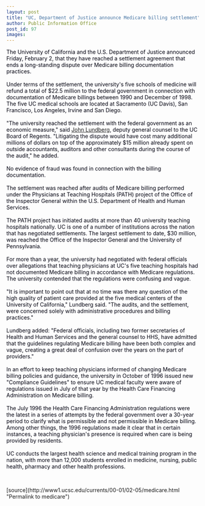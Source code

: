 ```yaml
---
layout: post
title: "UC, Department of Justice announce Medicare billing settlement"
author: Public Information Office
post_id: 97
images:
---
```


<p>
  <font color="#00000F">The University of California and the U.S. Department of Justice announced Friday, February 2, that they have reached a settlement agreement that ends a long-standing dispute over Medicare billing documentation practices.<br>
  <br>
  Under terms of the settlement, the university's five schools of medicine will refund a total of $22.5 million to the federal government in connection with documentation of Medicare billings between 1990 and December of 1998. The five UC medical schools are located at Sacramento (UC Davis), San Francisco, Los Angeles, Irvine and San Diego.<br>
  <br>
  "The university reached the settlement with the federal government as an economic measure," said</font> <a href="mailto:John.Lundberg@ucop.edu">John Lundberg</a><font color="#00000F">, deputy general counsel to the UC Board of Regents. "Litigating the dispute would have cost many additional millions of dollars on top of the approximately $15 million already spent on outside accountants, auditors and other consultants during the course of the audit," he added.<br>
  <br>
  No evidence of fraud was found in connection with the billing documentation.<br>
  <br>
  The settlement was reached after audits of Medicare billing performed under the Physicians at Teaching Hospitals (PATH) project of the Office of the Inspector General within the U.S. Department of Health and Human Services.<br>
  <br>
  The PATH project has initiated audits at more than 40 university teaching hospitals nationally. UC is one of a number of institutions across the nation that has negotiated settlements. The largest settlement to date, $30 million, was reached the Office of the Inspector General and the University of Pennsylvania.<br>
  <br>
  For more than a year, the university had negotiated with federal officials over allegations that teaching physicians at UC's five teaching hospitals had not documented Medicare billing in accordance with Medicare regulations. The university contended that the regulations were confusing and vague.<br>
  <br>
  "It is important to point out that at no time was there any question of the high quality of patient care provided at the five medical centers of the University of California," Lundberg said. "The audits, and the settlement, were concerned solely with administrative procedures and billing practices."<br>
  <br>
  Lundberg added: "Federal officials, including two former secretaries of Health and Human Services and the general counsel to HHS, have admitted that the guidelines regulating Medicare billing have been both complex and vague, creating a great deal of confusion over the years on the part of providers."<br>
  <br>
  In an effort to keep teaching physicians informed of changing Medicare billing policies and guidance, the university in October of 1996 issued new "Compliance Guidelines" to ensure UC medical faculty were aware of regulations issued in July of that year by the Health Care Financing Administration on Medicare billing.<br>
  <br>
  The July 1996 the Health Care Financing Administration regulations were the latest in a series of attempts by the federal government over a 30-year period to clarify what is permissible and not permissible in Medicare billing. Among other things, the 1996 regulations made it clear that in certain instances, a teaching physician's presence is required when care is being provided by residents.<br>
  <br>
  UC conducts the largest health science and medical training program in the nation, with more than 12,000 students enrolled in medicine, nursing, public health, pharmacy and other health professions.</font><br>
</p>
<p>
  <br>

</p>
[source](http://www1.ucsc.edu/currents/00-01/02-05/medicare.html "Permalink to medicare")
